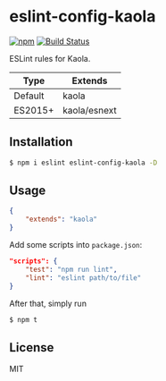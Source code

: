 # eslint-config-kaola

[![npm](https://img.shields.io/npm/v/eslint-config-kaola.svg?style=flat-square)](https://www.npmjs.com/package/eslint-config-kaola)
[![Build Status](https://img.shields.io/travis/kaola-fed/eslint-config-kaola.svg?style=flat-square)](https://travis-ci.org/kaola-fed/eslint-config-kaola)

ESLint rules for Kaola.

|Type|Extends|
|---|---|
|Default|kaola|
|ES2015+|kaola/esnext|

## Installation

```bash
$ npm i eslint eslint-config-kaola -D
```

## Usage

```json
{
    "extends": "kaola"
}
```

Add some scripts into `package.json`:

```json
"scripts": {
    "test": "npm run lint",
    "lint": "eslint path/to/file"
}
```

After that, simply run

```bash
$ npm t
```

## License

MIT
